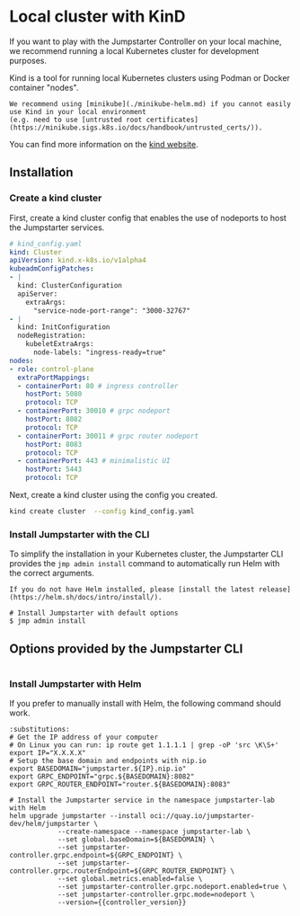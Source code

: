 # Local cluster with KinD

If you want to play with the Jumpstarter Controller on your local machine, we
recommend running a local Kubernetes cluster for development purposes.

Kind is a tool for running local Kubernetes clusters using Podman or Docker
container "nodes".

```{tip}
We recommend using [minikube](./minikube-helm.md) if you cannot easily use Kind in your local environment
(e.g. need to use [untrusted root certificates](https://minikube.sigs.k8s.io/docs/handbook/untrusted_certs/)).
```


You can find more information on the [kind
website](https://kind.sigs.k8s.io/docs/user/quick-start/).

## Installation

### Create a kind cluster

First, create a kind cluster config that enables the use of nodeports to host
the Jumpstarter services.

```yaml
# kind_config.yaml
kind: Cluster
apiVersion: kind.x-k8s.io/v1alpha4
kubeadmConfigPatches:
- |
  kind: ClusterConfiguration
  apiServer:
    extraArgs:
      "service-node-port-range": "3000-32767"
- |
  kind: InitConfiguration
  nodeRegistration:
    kubeletExtraArgs:
      node-labels: "ingress-ready=true"
nodes:
- role: control-plane
  extraPortMappings:
  - containerPort: 80 # ingress controller
    hostPort: 5080
    protocol: TCP
  - containerPort: 30010 # grpc nodeport
    hostPort: 8082
    protocol: TCP
  - containerPort: 30011 # grpc router nodeport
    hostPort: 8083
    protocol: TCP
  - containerPort: 443 # minimalistic UI
    hostPort: 5443
    protocol: TCP
```

Next, create a kind cluster using the config you created.

```bash
kind create cluster  --config kind_config.yaml
```

### Install Jumpstarter with the CLI

To simplify the installation in your Kubernetes cluster, the Jumpstarter CLI
provides the `jmp admin install` command to automatically run Helm with the
correct arguments.

```{tip}
If you do not have Helm installed, please [install the latest release](https://helm.sh/docs/intro/install/).
```

```
# Install Jumpstarter with default options
$ jmp admin install
```

## Options provided by the Jumpstarter CLI

```{command-output} jmp admin install --help
```

### Install Jumpstarter with Helm

If you prefer to manually install with Helm, the following command should work.

```{code-block} bash
:substitutions:
# Get the IP address of your computer
# On Linux you can run: ip route get 1.1.1.1 | grep -oP 'src \K\S+'
export IP="X.X.X.X"
# Setup the base domain and endpoints with nip.io
export BASEDOMAIN="jumpstarter.${IP}.nip.io"
export GRPC_ENDPOINT="grpc.${BASEDOMAIN}:8082"
export GRPC_ROUTER_ENDPOINT="router.${BASEDOMAIN}:8083"

# Install the Jumpstarter service in the namespace jumpstarter-lab with Helm
helm upgrade jumpstarter --install oci://quay.io/jumpstarter-dev/helm/jumpstarter \
            --create-namespace --namespace jumpstarter-lab \
            --set global.baseDomain=${BASEDOMAIN} \
            --set jumpstarter-controller.grpc.endpoint=${GRPC_ENDPOINT} \
            --set jumpstarter-controller.grpc.routerEndpoint=${GRPC_ROUTER_ENDPOINT} \
            --set global.metrics.enabled=false \
            --set jumpstarter-controller.grpc.nodeport.enabled=true \
            --set jumpstarter-controller.grpc.mode=nodeport \
            --version={{controller_version}}
```
